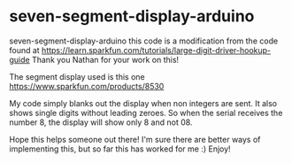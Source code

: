 # seven-segment-display-arduino
seven-segment-display-arduino
this code is a modification from the code found at https://learn.sparkfun.com/tutorials/large-digit-driver-hookup-guide Thank you Nathan  for your work on this!

The segment display used is this one https://www.sparkfun.com/products/8530

My code simply blanks out the display when non integers are sent. It also shows single digits without leading zeroes. So when the serial receives the number 8, the display will show only 8 and not 08.

Hope this helps someone out there! I'm sure there are better ways of implementing this, but so far this has worked for me :) Enjoy!
